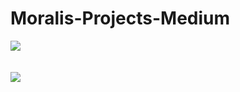 # Moralis-Projects-Medium

<img src=".//blogs screenshot.png">
<br/>
<br/>
<br/>
<img src=".//loading screenshot.png">

